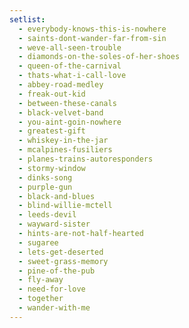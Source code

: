 ```yaml
---
setlist:
  - everybody-knows-this-is-nowhere
  - saints-dont-wander-far-from-sin
  - weve-all-seen-trouble
  - diamonds-on-the-soles-of-her-shoes
  - queen-of-the-carnival
  - thats-what-i-call-love
  - abbey-road-medley
  - freak-out-kid
  - between-these-canals
  - black-velvet-band
  - you-aint-goin-nowhere
  - greatest-gift
  - whiskey-in-the-jar
  - mcalpines-fusiliers
  - planes-trains-autoresponders
  - stormy-window
  - dinks-song
  - purple-gun
  - black-and-blues
  - blind-willie-mctell
  - leeds-devil
  - wayward-sister
  - hints-are-not-half-hearted
  - sugaree
  - lets-get-deserted
  - sweet-grass-memory
  - pine-of-the-pub
  - fly-away
  - need-for-love
  - together
  - wander-with-me
---
```

